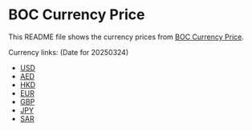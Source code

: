 # BOC Currency Price

This README file shows the currency prices from [BOC Currency Price](https://www.boc.cn/sourcedb/whpj/).

Currency links: (Date for 20250324)

- [USD](https://bocurrencyprice.techina.science/BOC_CURRENCY_PRICE/USD/20250324.json)
- [AED](https://bocurrencyprice.techina.science/BOC_CURRENCY_PRICE/AED/20250324.json)
- [HKD](https://bocurrencyprice.techina.science/BOC_CURRENCY_PRICE/HKD/20250324.json)
- [EUR](https://bocurrencyprice.techina.science/BOC_CURRENCY_PRICE/EUR/20250324.json)
- [GBP](https://bocurrencyprice.techina.science/BOC_CURRENCY_PRICE/GBP/20250324.json)
- [JPY](https://bocurrencyprice.techina.science/BOC_CURRENCY_PRICE/JPY/20250324.json)
- [SAR](https://bocurrencyprice.techina.science/BOC_CURRENCY_PRICE/SAR/20250324.json)
